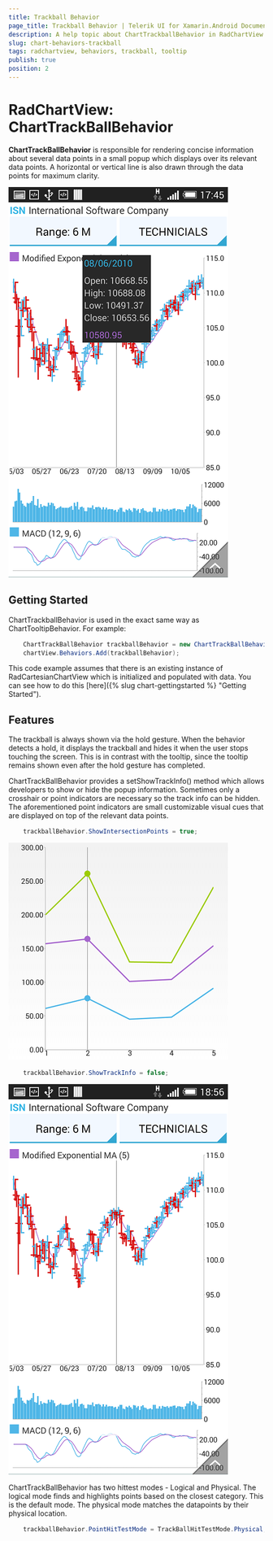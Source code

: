 ```yaml
---
title: Trackball Behavior
page_title: Trackball Behavior | Telerik UI for Xamarin.Android Documentation
description: A help topic about ChartTrackballBehavior in RadChartView for Android.
slug: chart-behaviors-trackball
tags: radchartview, behaviors, trackball, tooltip
publish: true
position: 2
---
```


# RadChartView: ChartTrackBallBehavior

**ChartTrackBallBehavior** is responsible for rendering concise information about several data points in a small popup which displays over
its relevant data points. A horizontal or vertical line is also drawn through the data points for maximum clarity.

![trackball](images/chart-behaviors-trackball.png "chart trackball")

## Getting Started

ChartTrackballBehavior is used in the exact same way as ChartTooltipBehavior.
For example:


```C#
	ChartTrackBallBehavior trackballBehavior = new ChartTrackBallBehavior(this);
	chartView.Behaviors.Add(trackballBehavior);
```

This code example assumes that there is an existing instance of RadCartesianChartView which is initialized and populated with data. You
can see how to do this [here]({% slug chart-gettingstarted %} "Getting Started").

## Features
The trackball is always shown via the hold gesture. When the behavior detects a hold, it displays the trackball and hides it when the user stops touching the screen.
This is in contrast with the tooltip, since the tooltip remains shown even after the hold gesture has completed.

ChartTrackBallBehavior provides a setShowTrackInfo() method which allows developers to show or hide the popup information. Sometimes only a crosshair or point indicators
are necessary so the track info can be hidden. The aforementioned point indicators are small customizable visual cues that are displayed on top of the relevant data points.


```C#
	trackballBehavior.ShowIntersectionPoints = true;
```

![intersection points](images/chart-behaviors-trackball-intersection-points.png "trackball intersection points")


```C#
	trackballBehavior.ShowTrackInfo = false;
```

![no track info](images/chart-behaviors-trackball-no-track-info.png "hidden track info")

ChartTrackBallBehavior has two hittest modes - Logical and Physical. The logical mode finds and highlights points based on the closest category. This is the default mode.
The physical mode matches the datapoints by their physical location.


```C#
	trackballBehavior.PointHitTestMode = TrackBallHitTestMode.Physical;
```
